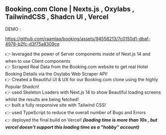 ## Booking.com Clone | Nexts.js , Oxylabs , TailwindCSS , Shadcn UI , Vercel

DEMO : </br>



https://github.com/raamlaa/booking/assets/94558213/7c0150d1-dbaf-4978-b2fc-d3f75a8309ce



👉 leveraged the power of Server components inside of Next.js 14 and when to use Client components </br>
👉 Scraped Real Data from the Booking.com website to get real Hotel Booking Details via the Oxylabs Web Scraper API! </br>
👉 Created a Beautiful UI & UX for our Booking.com clone using the highly Popular Shadcn! </br>
👉 used Skeleton Loaders with Next.js 14 to show Beautiful loading screens whilst the results are being fetched! </br>
👉 built a fully responsive site with Tailwind CSS! </br>
👉 used TypeScript to reduce the overall number of Bugs and Errors </br>
👉 deployed the final build on Vercel!  ***(loading time is more than 10s , but vercel doesn't support this loading time as a "hobby" account)*** </br>
